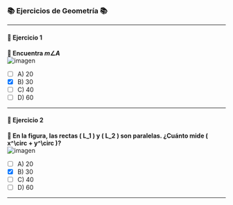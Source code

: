 ### 📚 Ejercicios de Geometría 📚

---

#### **🔢 Ejercicio 1**  
**📝 Encuentra $m\angle A$**  
![imagen](https://github.com/user-attachments/assets/8975dccf-8c94-43bb-af3b-d67698f647f4)

- [ ] A) 20  
- [x] B) 30  
- [ ] C) 40 
- [ ] D) 60  

---

#### **🔢 Ejercicio 2**  
**📝 En la figura, las rectas \( L_1 \) y \( L_2 \) son paralelas. ¿Cuánto mide \( x^\circ + y^\circ \)?**  
![imagen](https://github.com/user-attachments/assets/4947bd37-c7fb-445f-b761-0d9d1926bb03)


- [ ] A) 20  
- [x] B) 30  
- [ ] C) 40 
- [ ] D) 60  

---
  
